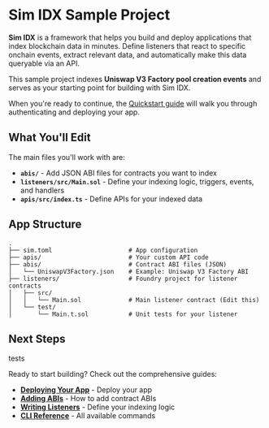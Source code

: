 # Sim IDX Sample Project

**Sim IDX** is a framework that helps you build and deploy applications that index blockchain data in minutes. Define listeners that react to specific onchain events, extract relevant data, and automatically make this data queryable via an API.

This sample project indexes **Uniswap V3 Factory pool creation events** and serves as your starting point for building with Sim IDX.

When you're ready to continue, the [Quickstart guide](https://sim.dune.com/idx) will walk you through authenticating and deploying your app.

## What You'll Edit

The main files you'll work with are:

- **`abis/`** - Add JSON ABI files for contracts you want to index
- **`listeners/src/Main.sol`** - Define your indexing logic, triggers, events, and handlers
- **`apis/src/index.ts`** - Define APIs for your indexed data

## App Structure

```
.
├── sim.toml                     # App configuration
├── apis/                        # Your custom API code
├── abis/                        # Contract ABI files (JSON)
│   └── UniswapV3Factory.json    # Example: Uniswap V3 Factory ABI
├── listeners/                   # Foundry project for listener contracts
│   ├── src/
│   │   └── Main.sol             # Main listener contract (Edit this)
│   └── test/
│       └── Main.t.sol           # Unit tests for your listener
```

## Next Steps


tests

Ready to start building? Check out the comprehensive guides:

- **[Deploying Your App](http://docs.sim.dune.com/idx/deployment)** - Deploy your app
- **[Adding ABIs](https://docs.sim.dune.com/idx/cli#sim-abi)** - How to add contract ABIs
- **[Writing Listeners](https://docs.sim.dune.com/idx/listener)** - Define your indexing logic
- **[CLI Reference](https://docs.sim.dune.com/idx/cli)** - All available commands
